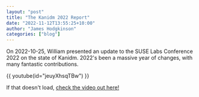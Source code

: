 ```yaml
---
layout: "post"
title: "The Kanidm 2022 Report"
date: "2022-11-12T13:55:25+10:00"
author: "James Hodgkinson"
categories: ["blog"]
---
```


On 2022-10-25, William presented an update to the SUSE Labs Conference 2022 on the state of Kanidm. 2022's been a
massive year of changes, with many fantastic contributions.

{{ youtube(id="jeuyXhsqTBw") }}

If that doesn't load, [check the video out here!](https://www.youtube.com/watch?v=jeuyXhsqTBw)
